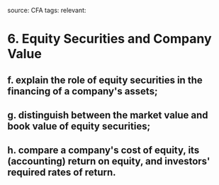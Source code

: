 source: CFA
tags: 
relevant: 

# 6. Equity Securities and Company Value

## f. explain the role of equity securities in the financing of a company's assets;
## g. distinguish between the market value and book value of equity securities;
## h. compare a company's cost of equity, its (accounting) return on equity, and investors' required rates of return.

